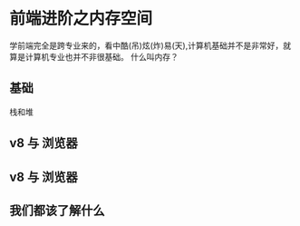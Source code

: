 # 前端进阶之内存空间
  学前端完全是跨专业来的，看中酷(吊)炫(炸)易(天),计算机基础并不是非常好，就算是计算机专业也并不非很基础。
  什么叫内存？

## 基础
  栈和堆
## v8 与 浏览器




## v8 与 浏览器




## 我们都该了解什么

























































